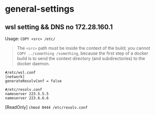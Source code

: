 # general-settings

## wsl setting && DNS no 172.28.160.1

Usage: `COPY <src> /etc/`

> The `<src>` path must be inside the context of the build; you cannot `COPY ../something /something`, because the first step of a docker build is to send the context directory (and subdirectories) to the docker daemon.

```config
#/etc/wsl.conf
[network]
generateResolvConf = false
```

```config
#/etc/resolv.conf
nameserver 223.5.5.5
nameserver 223.6.6.6
```

[ReadOnly] `chmod 0444 /etc/resolv.conf`
